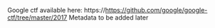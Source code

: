 Google ctf available here: 
https://https://github.com/google/google-ctf/tree/master/2017
Metadata to be added later
